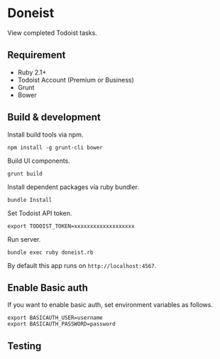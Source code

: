 # Doneist

View completed Todoist tasks.

## Requirement

* Ruby 2.1+
* Todoist Account (Premium or Business)
* Grunt
* Bower

## Build & development

Install build tools via npm.

```
npm install -g grunt-cli bower
```

Build UI components.

```
grunt build
```

Install dependent packages via ruby bundler.

```
bundle Install
```

Set Todoist API token.

```
export TODOIST_TOKEN=xxxxxxxxxxxxxxxxxxx
```

Run server.

```
bundle exec ruby doneist.rb
```

By default this app runs on `http://localhost:4567`.

## Enable Basic auth

If you want to enable basic auth, set environment variables as follows.

```
export BASICAUTH_USER=username
export BASICAUTH_PASSWORD=password
```

## Testing
